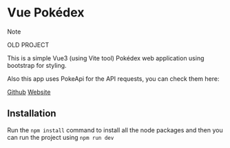 # Vue Pokédex

> [!NOTE]
> OLD PROJECT

This is a simple Vue3 (using Vite tool) Pokédex web application using bootstrap for styling.

Also this app uses PokeApi for the API requests, you can check them here:

[Github](https://github.com/PokeAPI/pokeapi)
[Website](https://pokeapi.co/)

## Installation

Run the `npm install` command to install all the node packages and then you can run the project using `npm run dev`
